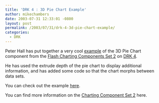 ```yaml
---
title: 'DRK 4 : 3D Pie Chart Example'
author: mikechambers
date: 2003-07-31 12:33:01 -0800
layout: post
permalink: /2003/07/31/drk-4-3d-pie-chart-example/
categories:
  - DRK
---
```



Peter Hall has put together a very cool [example][1] of the 3D Pie Chart component from the [Flash Charting Components Set 2][2] on [DRK 4][3].

He has used the extrude depth of the pie chart to display additional information, and has added some code so that the chart morphs between data sets.

You can check out the example [here][1].

You can find more information on the [Charting Component Set 2][2] here.

 [1]: http://www.peterjoel.com/upload/pie.html
 [2]: http://www.macromedia.com/software/drk/productinfo/product_overview/volume4/flashmx.html
 [3]: http://www.macromedia.com/go/drk4/